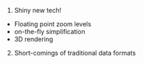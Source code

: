 1. Shiny new tech!
  * Floating point zoom levels
  * on-the-fly simplification
  * 3D rendering

2. Short-comings of traditional data formats
